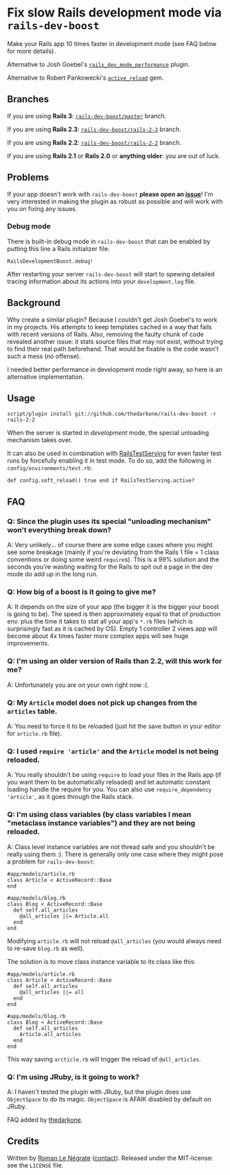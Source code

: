 # Fix slow Rails development mode via `rails-dev-boost`

Make your Rails app 10 times faster in development mode (see FAQ below for more details).

Alternative to Josh Goebel's [`rails_dev_mode_performance`](https://github.com/yyyc514/rails_dev_mode_performance) plugin.

Alternative to Robert Pankowecki's [`active_reload`](https://github.com/paneq/active_reload) gem.

## Branches

If you are using **Rails 3**: [`rails-dev-boost/master`](http://github.com/thedarkone/rails-dev-boost/tree/master) branch.

If you are using **Rails 2.3**: [`rails-dev-boost/rails-2-3`](http://github.com/thedarkone/rails-dev-boost/tree/rails-2-3) branch.

If you are using **Rails 2.2**: [`rails-dev-boost/rails-2-2`](http://github.com/thedarkone/rails-dev-boost/tree/rails-2-2) branch.

If you are using **Rails 2.1** or **Rails 2.0** or **anything older**: you are out of luck.

## Problems

If your app doesn't work with `rails-dev-boost` **please open an [issue](https://github.com/thedarkone/rails-dev-boost/issues)**! I'm very interested in making the plugin as robust as possible and will work with you on fixing any issues.

### Debug mode

There is built-in debug mode in `rails-dev-boost` that can be enabled by putting this line a Rails initializer file:

    RailsDevelopmentBoost.debug!

After restarting your server `rails-dev-boost` will start to spewing detailed tracing information about its actions into your `development.log` file.

## Background

Why create a similar plugin? Because I couldn't get Josh Goebel's to work in my projects. His attempts to keep templates cached in a way that fails with recent versions of Rails. Also, removing the faulty chunk of code revealed another issue: it stats source files that may not exist, without trying to find their real path beforehand. That would be fixable is the code wasn't such a mess (no offense).

I needed better performance in development mode right away, so here is an alternative implementation.

## Usage

    script/plugin install git://github.com/thedarkone/rails-dev-boost -r rails-2-2

When the server is started in *development* mode, the special unloading mechanism takes over.

It can also be used in combination with [RailsTestServing](https://github.com/Roman2K/rails-test-serving) for even faster test runs by forcefully enabling it in test mode. To do so, add the following in `config/environments/test.rb`:

    def config.soft_reload() true end if RailsTestServing.active?

## FAQ

### Q: Since the plugin uses its special "unloading mechanism" won't everything break down?
A: Very unlikely... of course there are some edge cases where you might see some breakage (mainly if you're deviating from the Rails 1 file = 1 class conventions or doing some weird `require`s). This is a 99% solution and the seconds you're wasting waiting for the Rails to spit out a page in the dev mode do add up in the long run.

### Q: How big of a boost is it going to give me?
A: It depends on the size of your app (the bigger it is the bigger your boost is going to be). The speed is then approximately equal to that of production env. plus the time it takes to stat all your app's `*.rb` files (which is surprisingly fast as it is cached by OS). Empty 1 controller 2 views app will become about 4x times faster more complex apps will see huge improvements.

### Q: I'm using an older version of Rails than 2.2, will this work for me?
A: Unfortunately you are on your own right now :(.

### Q: My `Article` model does not pick up changes from the `articles` table.
A: You need to force it to be reloaded (just hit the save button in your editor for `article.rb` file).

### Q: I used `require 'article'` and the `Article` model is not being reloaded.
A: You really shouldn't be using `require` to load your files in the Rails app (if you want them to be automatically reloaded) and let automatic constant loading handle the require for you. You can also use `require_dependency 'article'`, as it goes through the Rails stack.

### Q: I'm using class variables (by class variables I mean "metaclass instance variables") and they are not being reloaded.
A: Class level instance variables are not thread safe and you shouldn't be really using them :). There is generally only one case where they might pose a problem for `rails-dev-boost`:
    
    #app/models/article.rb
    class Article < ActiveRecord::Base
    end
    
    #app/models/blog.rb
    class Blog < ActiveRecord::Base
      def self.all_articles
        @all_articles ||= Article.all
      end
    end

Modifying `article.rb` will not reload `@all_articles` (you would always need to re-save `blog.rb` as well).

The solution is to move class instance variable to its class like this:

    #app/models/article.rb
    class Article < ActiveRecord::Base
      def self.all_articles
        @all_articles ||= all
      end
    end
    
    #app/models/blog.rb
    class Blog < ActiveRecord::Base
      def self.all_articles
        Article.all_articles
      end
    end
    
This way saving `arcticle.rb` will trigger the reload of `@all_articles`.

### Q: I'm using JRuby, is it going to work?
A: I haven't tested the plugin with JRuby, but the plugin does use `ObjectSpace` to do its magic. `ObjectSpace` is AFAIK disabled by default on JRuby.

FAQ added by [thedarkone](http://github.com/thedarkone).

## Credits

Written by [Roman Le Négrate](http://roman.flucti.com) ([contact](mailto:roman.lenegrate@gmail.com)). Released under the MIT-license: see the `LICENSE` file.
